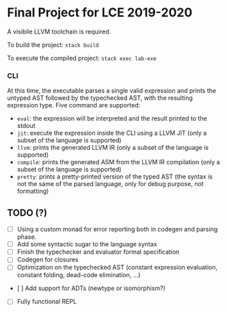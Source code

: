 # Final Project for LCE 2019-2020

A visibile LLVM toolchain is required.

To build the project: `stack build`
 
To execute the compiled project: `stack exec lab-exe`

### CLI
At this time, the executable parses a single valid expression and prints the untyped AST followed by the typechecked AST, with the resulting expression type. Five command are supported:
- `eval`: the expression will be interpreted and the result printed to the stdout
- `jit`: execute the expression inside the CLI using a LLVM JIT (only a subset of the language is supported)
- `llvm`: prints the generated LLVM IR (only a subset of the language is supported)
- `compile`: prints the generated ASM from the LLVM IR compilation (only a subset of the language is supported)
- `pretty`: prints a pretty-printed version of the typed AST (the syntax is not the same of the parsed language, only for debug purpose, not formatting)

## TODO (?)
- [ ] Using a custom monad for error reporting both in codegen and parsing phase.
- [ ] Add some syntactic sugar to the language syntax
- [ ] Finish the typechecker and evaluator formal specification
- [ ] Codegen for closures
- [ ] Optimization on the typechecked AST (constant expression evaluation, constant folding, dead-code elimination, ...)
- [ ] Add support for ADTs (newtype or isomorphism?)
- [ ] Fully functional REPL
